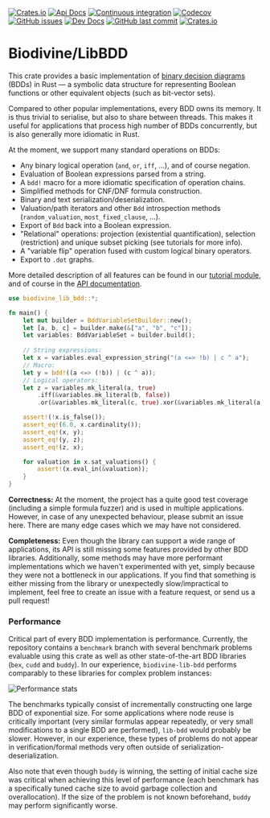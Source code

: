 [![Crates.io](https://img.shields.io/crates/v/biodivine-lib-bdd?style=flat-square)](https://crates.io/crates/biodivine-lib-bdd)
[![Api Docs](https://img.shields.io/badge/docs-api-yellowgreen?style=flat-square)](https://docs.rs/biodivine-lib-bdd/)
[![Continuous integration](https://img.shields.io/github/workflow/status/sybila/biodivine-lib-bdd/build?style=flat-square)](https://github.com/sybila/biodivine-lib-bdd/actions?query=workflow%3Abuild)
[![Codecov](https://img.shields.io/codecov/c/github/sybila/biodivine-lib-bdd?style=flat-square)](https://codecov.io/gh/sybila/biodivine-lib-bdd)
[![GitHub issues](https://img.shields.io/github/issues/sybila/biodivine-lib-bdd?style=flat-square)](https://github.com/sybila/biodivine-lib-bdd/issues)
[![Dev Docs](https://img.shields.io/badge/docs-dev-orange?style=flat-square)](https://biodivine.fi.muni.cz/docs/biodivine-lib-bdd/v0.2.0/)
[![GitHub last commit](https://img.shields.io/github/last-commit/sybila/biodivine-lib-bdd?style=flat-square)](https://github.com/sybila/biodivine-lib-bdd/commits/master)
[![Crates.io](https://img.shields.io/crates/l/biodivine-lib-bdd?style=flat-square)](https://github.com/sybila/biodivine-lib-bdd/blob/master/LICENSE)

# Biodivine/LibBDD

This crate provides a basic implementation of [binary decision diagrams](https://en.wikipedia.org/wiki/Binary_decision_diagram) (BDDs) in Rust — a symbolic data
structure for representing Boolean functions or other equivalent objects (such as bit-vector
sets).

Compared to other popular implementations, every BDD owns its memory. It is thus trivial to
serialise, but also to share between threads. This makes it useful for applications that
process high number of BDDs concurrently, but is also generally more idiomatic in Rust.

At the moment, we support many standard operations on BDDs:

 - Any binary logical operation (`and`, `or`, `iff`, ...), and of course negation.
 - Evaluation of Boolean expressions parsed from a string.
 - A `bdd!` macro for a more idiomatic specification of operation chains.
 - Simplified methods for CNF/DNF formula construction.
 - Binary and text serialization/deserialization.
 - Valuation/path iterators and other `Bdd` introspection methods (`random_valuation`, `most_fixed_clause`, ...).
 - Export of `Bdd` back into a Boolean expression.
 - "Relational" operations: projection (existential quantification), selection (restriction) and unique subset picking (see tutorials for more info).
 - A "variable flip" operation fused with custom logical binary operators.
 - Export to `.dot` graphs.

More detailed description of all features can be found in our [tutorial module](https://docs.rs/biodivine-lib-bdd/latest/biodivine_lib_bdd/tutorial/index.html), and of course in the [API documentation](https://docs.rs/biodivine-lib-bdd/latest/).

```rust
use biodivine_lib_bdd::*;

fn main() {
    let mut builder = BddVariableSetBuilder::new();
    let [a, b, c] = builder.make(&["a", "b", "c"]);
    let variables: BddVariableSet = builder.build();
    
    // String expressions:
    let x = variables.eval_expression_string("(a <=> !b) | c ^ a");
    // Macro:
    let y = bdd!((a <=> (!b)) | (c ^ a));
    // Logical operators:
    let z = variables.mk_literal(a, true)
        .iff(&variables.mk_literal(b, false))
        .or(&variables.mk_literal(c, true).xor(&variables.mk_literal(a, true)));

    assert!(!x.is_false());
    assert_eq!(6.0, x.cardinality());
    assert_eq!(x, y);
    assert_eq!(y, z);
    assert_eq!(z, x);

    for valuation in x.sat_valuations() {
        assert!(x.eval_in(&valuation));
    }   
}
```

**Correctness:** At the moment, the project has a quite good test coverage (including a simple formula fuzzer) and is used in multiple applications. However, in case of any unexpected behaviour, please submit an issue here. There are many edge cases which we may have not considered.

**Completeness:** Even though the library can support a wide range of applications, its API is still missing some features provided by other BDD libraries. Additionally, some methods may have more performant implementations which we haven't experimented with yet, simply because they were not a bottleneck in our applications. If you find that something is either missing from the library or unexpectedly slow/impractical to implement, feel free to create an issue with a feature request, or send us a pull request! 

### Performance

Critical part of every BDD implementation is performance. Currently, the repository contains a 
`benchmark` branch with several benchmark problems evaluable using this crate as well as other 
state-of-the-art BDD libraries (`bex`, `cudd` and `buddy`). In our experience, 
`biodivine-lib-bdd` performs comparably to these libraries for complex problem instances:

![Performance stats](https://docs.google.com/spreadsheets/d/e/2PACX-1vThU2ahv1f3PcLVheM09iFUYUemCa9uzd8-r9erc610n7YP-soTfclYnpooyXVPCDGEhLvTzW0c11wG/pubchart?oid=933758842&format=image)

The benchmarks typically consist of incrementally constructing one large BDD of exponential size.
For some applications where node reuse is critically important (very similar formulas appear
repeatedly, or very small modifications to a single BDD are performed), `lib-bdd` would probably be slower. However, in our experience, these types of problems do not appear in verification/formal methods very often outside of serialization-deserialization. 

Also note that even though `buddy` is winning, the setting of initial cache size was critical when achieving this level of performance (each benchmark has a specifically tuned cache size to avoid garbage collection and overallocation). If the size of the problem is not known beforehand, `buddy` may perform significantly worse.
